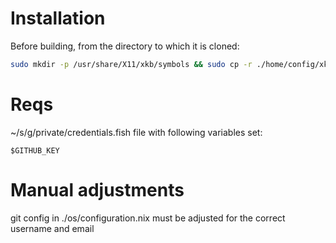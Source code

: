 # Installation
Before building, from the directory to which it is cloned:
```sh
sudo mkdir -p /usr/share/X11/xkb/symbols && sudo cp -r ./home/config/xkb_symbols/* /usr/share/X11/xkb/symbols/
```

# Reqs
~/s/g/private/credentials.fish file with following variables set:
```fish
$GITHUB_KEY
```

# Manual adjustments
git config in ./os/configuration.nix must be adjusted for the correct username and email
